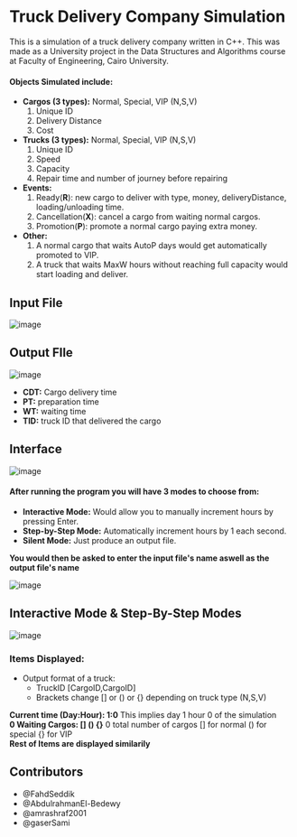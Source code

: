 # Truck Delivery Company Simulation

This is a simulation of a truck delivery company written in C++. This was made as a University project in the Data Structures and Algorithms course at Faculty of Engineering, Cairo University.
#### Objects Simulated include: 
* **Cargos (3 types):** Normal, Special, VIP (N,S,V)
    1. Unique ID
    2. Delivery Distance
    3. Cost
* **Trucks (3 types):** Normal, Special, VIP (N,S,V)
    1. Unique ID
    2. Speed
    3. Capacity
    4. Repair time and number of journey before repairing
* **Events:**
    1. Ready(**R**): new cargo to deliver with type, money, deliveryDistance, loading/unloading time.
    2. Cancellation(**X**): cancel a cargo from waiting normal cargos.
    3. Promotion(**P**): promote a normal cargo paying extra money.
* **Other:**
    1. A normal cargo that waits AutoP days would get automatically promoted to VIP.
    2. A truck that waits MaxW hours without reaching full capacity would start loading and deliver.

## Input File

![image](https://user-images.githubusercontent.com/62207434/174483550-02b972bd-8262-4db4-9667-56eba157a85c.png)

## Output FIle  

![image](https://user-images.githubusercontent.com/62207434/174484238-55b510d9-3a78-4948-96e9-98d6c605afb6.png)
- **CDT:** Cargo delivery time  
- **PT:** preparation time  
- **WT:** waiting time
- **TID:** truck ID that delivered the cargo
## Interface

![image](https://user-images.githubusercontent.com/62207434/174482334-465ad491-ee5a-4c46-8d1a-9e45cc22461d.png)
  
   
#### After running the program you will have 3 modes to choose from:
* **Interactive Mode:** Would allow you to manually increment hours by pressing Enter.
* **Step-by-Step Mode:** Automatically increment hours by 1 each second.
* **Silent Mode:** Just produce an output file.  
  
  
**You would then be asked to enter the input file's name aswell as the output file's name**  

![image](https://user-images.githubusercontent.com/62207434/174482719-714a058f-c7be-4701-9cd1-adda5155255a.png)
  


## Interactive Mode & Step-By-Step Modes

![image](https://user-images.githubusercontent.com/62207434/174482833-8945ef46-7a7f-4411-a97c-0eda1484f5c6.png)

### Items Displayed:
- Output format of a truck:  
    * TruckID [CargoID,CargoID]
    * Brackets change [] or () or {} depending on truck type (N,S,V)
    
**Current time (Day:Hour): 1:0** This implies day 1 hour 0 of the simulation  
**0 Waiting Cargos: [] () {}** 0 total number of cargos [] for normal () for special {} for VIP  
**Rest of Items are displayed similarily**

## Contributors
- @FahdSeddik
- @AbdulrahmanEl-Bedewy
- @amrashraf2001
- @gaserSami

